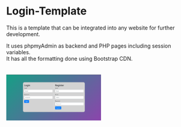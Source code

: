 # Login-Template

This is a template that can be integrated into any website for further development.

It uses phpmyAdmin as backend and PHP pages including session variables.<br>
It has all the formatting done using Bootstrap CDN.
<br>
<br>
<br>
<img src="Screenshot/Screenshot (204).png" width="50%">